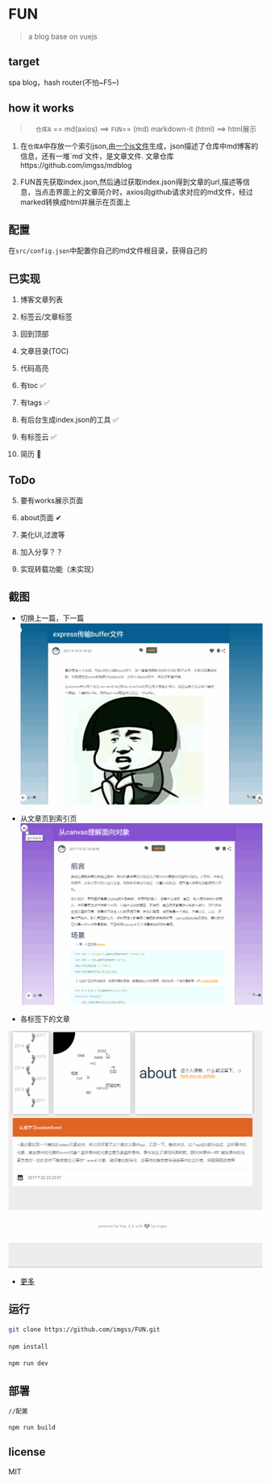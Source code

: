 # FUN

> a blog base on vuejs

## target

spa blog，hash router(不怕~F5~)

## how it works

>　`仓库A` == md(axios) ==> `FUN`== (md) markdown-it (html) ==> html展示

1. 在`仓库A`中存放一个索引json,由[一个js文件](https://github.com/imgss/FUN_)生成，json描述了仓库中md博客的信息，还有一堆`md`文件，是文章文件. 文章仓库https://github.com/imgss/mdblog

2. FUN首先获取index.json,然后通过获取index.json得到文章的url,描述等信息，当点击界面上的文章简介时，axios向github请求对应的md文件，经过marked转换成html并展示在页面上

## 配置
  在`src/config.json`中配置你自己的md文件根目录，获得自己的

## 已实现

1. 博客文章列表

2. 标签云/文章标签

3. 回到顶部

4. 文章目录(TOC)

5. 代码高亮

6. 有toc :white_check_mark:

7. 有tags :white_check_mark:

8. 有后台生成index.json的工具 :white_check_mark:

9. 有标签云 :white_check_mark:

1. 简历 :bookmark_tabs:

## ToDo


5. 要有works展示页面

6. about页面 ✔  

7. 美化UI,过渡等

8. 加入分享？？

9. 实现转载功能（未实现）

## 截图

* 切换上一篇，下一篇
![上一篇，下一篇](https://github.com/imgss/FUN/blob/master/img/blog.gif?raw=true)

* 从文章页到索引页
![文章页到索引页](https://github.com/imgss/FUN/blob/master/img/blog2.gif?raw=true)

* 各标签下的文章

![各标签下的文章](https://github.com/imgss/FUN/blob/master/img/blog4.gif?raw=true)

* [更多](https://imgss.github.io)

## 运行

```bash
git clone https://github.com/imgss/FUN.git

npm install

npm run dev
```

## 部署
```
//配置

npm run build
```
## license
MIT


